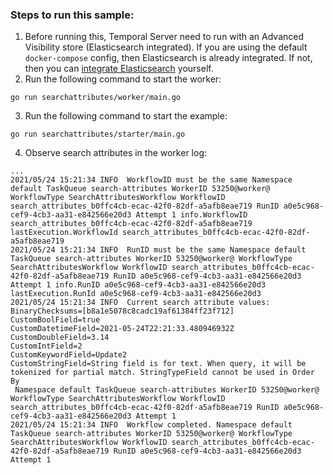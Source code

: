 ### Steps to run this sample:
1) Before running this, Temporal Server need to run with an Advanced Visibility store (Elasticsearch integrated).
If you are using the default `docker-compose` config, then Elasticsearch is already integrated.
If not, then you can [integrate Elasticsearch](https://docs.temporal.io/docs/content/how-to-integrate-elasticsearch-into-a-temporal-cluster) yourself.
2) Run the following command to start the worker:
```
go run searchattributes/worker/main.go
```
3) Run the following command to start the example:
```
go run searchattributes/starter/main.go
```
4) Observe search attributes in the worker log:
```
...
2021/05/24 15:21:34 INFO  WorkflowID must be the same Namespace default TaskQueue search-attributes WorkerID 53250@worker@ WorkflowType SearchAttributesWorkflow WorkflowID search_attributes_b0ffc4cb-ecac-42f0-82df-a5afb8eae719 RunID a0e5c968-cef9-4cb3-aa31-e842566e20d3 Attempt 1 info.WorkflowID search_attributes_b0ffc4cb-ecac-42f0-82df-a5afb8eae719 lastExecution.WorkflowId search_attributes_b0ffc4cb-ecac-42f0-82df-a5afb8eae719
2021/05/24 15:21:34 INFO  RunID must be the same Namespace default TaskQueue search-attributes WorkerID 53250@worker@ WorkflowType SearchAttributesWorkflow WorkflowID search_attributes_b0ffc4cb-ecac-42f0-82df-a5afb8eae719 RunID a0e5c968-cef9-4cb3-aa31-e842566e20d3 Attempt 1 info.RunID a0e5c968-cef9-4cb3-aa31-e842566e20d3 lastExecution.RunId a0e5c968-cef9-4cb3-aa31-e842566e20d3
2021/05/24 15:21:34 INFO  Current search attribute values:
BinaryChecksums=[b8a1e5078c8cadc19af61384ff23f712]
CustomBoolField=true
CustomDatetimeField=2021-05-24T22:21:33.480946932Z
CustomDoubleField=3.14
CustomIntField=2
CustomKeywordField=Update2
CustomStringField=String field is for text. When query, it will be tokenized for partial match. StringTypeField cannot be used in Order By
 Namespace default TaskQueue search-attributes WorkerID 53250@worker@ WorkflowType SearchAttributesWorkflow WorkflowID search_attributes_b0ffc4cb-ecac-42f0-82df-a5afb8eae719 RunID a0e5c968-cef9-4cb3-aa31-e842566e20d3 Attempt 1
2021/05/24 15:21:34 INFO  Workflow completed. Namespace default TaskQueue search-attributes WorkerID 53250@worker@ WorkflowType SearchAttributesWorkflow WorkflowID search_attributes_b0ffc4cb-ecac-42f0-82df-a5afb8eae719 RunID a0e5c968-cef9-4cb3-aa31-e842566e20d3 Attempt 1
```
